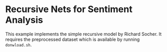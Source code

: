 # Recursive Nets for Sentiment Analysis

This example implements the simple recursive model by Richard Socher.
It requires the preprocessed dataset which is available by running `donwload.sh`.
